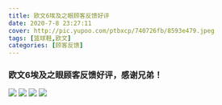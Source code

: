 ```yaml
---
title: 欧文6埃及之眼顾客反馈好评
date: 2020-7-8 23:27:11
cover: http://pic.yupoo.com/ptbxcp/740726fb/8593e479.jpeg
tags: [篮球鞋,欧文]
categories: [顾客反馈]
---
```


###  欧文6埃及之眼顾客反馈好评，感谢兄弟！
![](http://pic.yupoo.com/ptbxcp/46634fbb/c8ad86b7.jpeg)
![](http://pic.yupoo.com/ptbxcp/e9cfa0d9/da82d58c.jpeg)
![](http://pic.yupoo.com/ptbxcp/be1752dc/c81f21ad.jpeg)
![](http://pic.yupoo.com/ptbxcp/740726fb/8593e479.jpeg)


